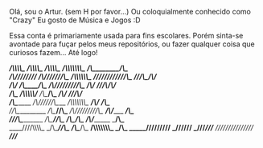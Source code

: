 Olá, sou o Artur. (sem H por favor...)
Ou coloquialmente conhecido como "Crazy"
Eu gosto de Música e Jogos :D

Essa conta é primariamente usada para fins escolares.
Porém sinta-se avontade para fuçar pelos meus repositórios, ou fazer qualquer coisa que curiosos fazem...
Até logo!

________/\\\\\\\\\_        ____/\\\\\\\\\_____        _____/\\\\\\\\\____        __/\\\\\\\\\\\\\\\_        __/\\\________/\\\_        
_____/\\\////////__        __/\\\///////\\\___        ___/\\\\\\\\\\\\\__        _\////////////\\\__        _\///\\\____/\\\/__       
___/\\\/___________        _\/\\\_____\/\\\___        __/\\\/////////\\\_        ___________/\\\/___        ___\///\\\/\\\/____      
__/\\\_____________        _\/\\\\\\\\\\\/____        _\/\\\_______\/\\\_        _________/\\\/_____        _____\///\\\/______     
_\/\\\_____________        _\/\\\//////\\\____        _\/\\\\\\\\\\\\\\\_        _______/\\\/_______        _______\/\\\_______    
_\//\\\____________        _\/\\\____\//\\\___        _\/\\\/////////\\\_        _____/\\\/_________        _______\/\\\_______   
__\///\\\__________        _\/\\\_____\//\\\__        _\/\\\_______\/\\\_        ___/\\\/___________        _______\/\\\_______  
____\////\\\\\\\\\_        _\/\\\______\//\\\_        _\/\\\_______\/\\\_        __/\\\\\\\\\\\\\\\_        _______\/\\\_______ 
 _______\/////////__        _\///________\///__        _\///________\///__        _\///////////////__        _______\///________
